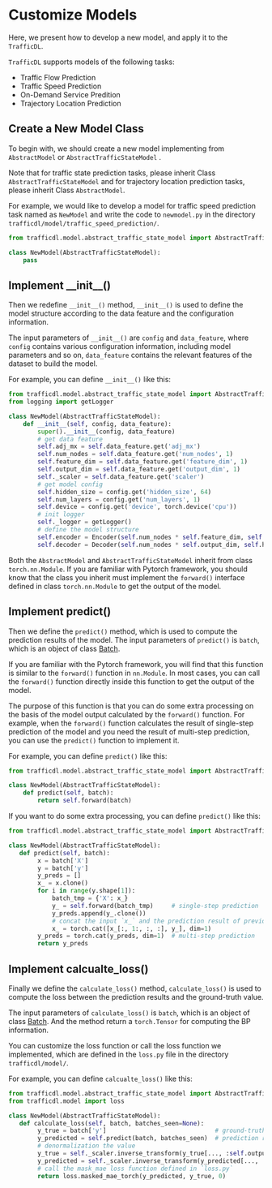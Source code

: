 # Customize Models

Here, we present how to develop a new model, and apply it to the `TrafficDL`.

`TrafficDL` supports models of the following tasks:

-  Traffic Flow Prediction
-  Traffic Speed Prediction
-  On-Demand Service Predition
-  Trajectory Location Prediction

## Create a New Model Class

To begin with, we should create a new model implementing from `AbstractModel` or `AbstractTrafficStateModel` . 

Note that for traffic state prediction tasks, please inherit Class `AbstractTrafficStateModel` and for trajectory location prediction tasks, please inherit Class `AbstractModel`.

For example, we would like to develop a model for traffic speed prediction task named as `NewModel` and write the code to `newmodel.py` in the directory `trafficdl/model/traffic_speed_prediction/`.

```python
from trafficdl.model.abstract_traffic_state_model import AbstractTrafficStateModel

class NewModel(AbstractTrafficStateModel):
    pass
```

## Implement \_\_init\_\_()

Then we redefine `__init__()` method, `__init__()` is used to define the model structure according to the data feature and the configuration information.

The input parameters of  `__init__()` are `config` and `data_feature`, where `config` contains various configuration information, including model parameters and so on, `data_feature` contains the relevant features of the dataset to build the model.

For example, you can define `__init__()` like this:

```python
from trafficdl.model.abstract_traffic_state_model import AbstractTrafficStateModel
from logging import getLogger

class NewModel(AbstractTrafficStateModel):
    def __init__(self, config, data_feature):
        super().__init__(config, data_feature)
        # get data feature
        self.adj_mx = self.data_feature.get('adj_mx')
        self.num_nodes = self.data_feature.get('num_nodes', 1)
        self.feature_dim = self.data_feature.get('feature_dim', 1)
        self.output_dim = self.data_feature.get('output_dim', 1)
        self._scaler = self.data_feature.get('scaler')
		# get model config
        self.hidden_size = config.get('hidden_size', 64)
        self.num_layers = config.get('num_layers', 1)
        self.device = config.get('device', torch.device('cpu'))
        # init logger
        self._logger = getLogger()
        # define the model structure
        self.encoder = Encoder(self.num_nodes * self.feature_dim, self.hidden_size, self.num_layers)
        self.decoder = Decoder(self.num_nodes * self.output_dim, self.hidden_size, self.num_layers)
```

Both the  `AbstractModel` and `AbstractTrafficStateModel`  inherit from class `torch.nn.Module`. If you are familiar with Pytorch framework, you should know that the class you inherit must implement the `forward()`  interface defined in class `torch.nn.Module` to get the output of the model.

## Implement predict()

Then we define the `predict()` method, which is used to compute the prediction results of the model. The input parameters of  `predict()` is `batch`, which is an object of class [Batch](../user_guide/data/batch.md). 

If you are familiar with the Pytorch framework, you will find that this function is similar to the `forward()` function in `nn.Module`.  In most cases, you can call the `forward()` function directly inside this function to get the output of the model. 

The purpose of this function is that you can do some extra processing on the basis of the model output calculated by the `forward()` function. For example, when the `forward()`  function calculates the result of single-step prediction of the model and you need the result of multi-step prediction, you can use the `predict()` function to implement it.

For example, you can define `predict()` like this:

```python
from trafficdl.model.abstract_traffic_state_model import AbstractTrafficStateModel

class NewModel(AbstractTrafficStateModel):
    def predict(self, batch):
        return self.forward(batch)
```

If you want to do some extra processing, you can define `predict()` like this:

```python
from trafficdl.model.abstract_traffic_state_model import AbstractTrafficStateModel

class NewModel(AbstractTrafficStateModel):
   def predict(self, batch):
        x = batch['X']
        y = batch['y']
        y_preds = []
        x_ = x.clone()
        for i in range(y.shape[1]):
            batch_tmp = {'X': x_}
            y_ = self.forward(batch_tmp)     # single-step prediction
            y_preds.append(y_.clone())
            # concat the input `x_` and the prediction result of previous timestep
            x_ = torch.cat([x_[:, 1:, :, :], y_], dim=1)
        y_preds = torch.cat(y_preds, dim=1)  # multi-step prediction
        return y_preds
```

## Implement calcualte_loss()

Finally we define the `calculate_loss()` method, `calculate_loss()` is used to compute the loss between the prediction results and the ground-truth value. 

The input parameters of  `calculate_loss()` is `batch`, which is an object of class [Batch](../user_guide/data/batch.md). And the method return a `torch.Tensor` for computing the BP information.

You can customize the loss function or call the loss function we implemented, which are defined in the `loss.py` file in the directory `trafficdl/model/`.

For example, you can define `calcualte_loss()` like this:

```python
from trafficdl.model.abstract_traffic_state_model import AbstractTrafficStateModel
from trafficdl.model import loss

class NewModel(AbstractTrafficStateModel):
   def calculate_loss(self, batch, batches_seen=None):
        y_true = batch['y']                              # ground-truth value
        y_predicted = self.predict(batch, batches_seen)  # prediction results
        # denormalization the value
        y_true = self._scaler.inverse_transform(y_true[..., :self.output_dim])
        y_predicted = self._scaler.inverse_transform(y_predicted[..., :self.output_dim])
        # call the mask_mae loss function defined in `loss.py` 
        return loss.masked_mae_torch(y_predicted, y_true, 0)
```
